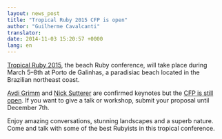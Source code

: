 ```yaml
---
layout: news_post
title: "Tropical Ruby 2015 CFP is open"
author: "Guilherme Cavalcanti"
translator:
date: 2014-11-03 15:20:57 +0000
lang: en
---
```


[Tropical Ruby 2015](http://tropicalrb.com), the beach Ruby conference,
will take place during March 5–8th at Porto de Galinhas,
a paradisiac beach located in the Brazilian northeast coast.

[Avdi Grimm](https://twitter.com/avdi) and
[Nick Sutterer](https://twitter.com/apotonick) are confirmed keynotes but the
[CFP is still open](http://cfp.tropicalrb.com/events/tropicalrb-2015).
If you want to give a talk or workshop, submit your proposal until December 7th.

Enjoy amazing conversations, stunning landscapes and a superb nature.
Come and talk with some of the best Rubyists in this tropical conference.
